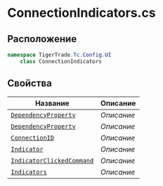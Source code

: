 
# ConnectionIndicators.cs
## Расположение
```csharp
namespace TigerTrade.Tc.Config.UI  
    class ConnectionIndicators
```

## Свойства
| Название | Описание |
| --- | --- |
| [`DependencyProperty`](./Свойства/DependencyProperty.md) | *Описание* |
| [`DependencyProperty`](./Свойства/DependencyProperty.md) | *Описание* |
| [`ConnectionID`](./Свойства/ConnectionID.md) | *Описание* |
| [`Indicator`](./Свойства/Indicator.md) | *Описание* |
| [`IndicatorClickedCommand`](./Свойства/IndicatorClickedCommand.md) | *Описание* |
| [`Indicators`](./Свойства/Indicators.md) | *Описание* |
